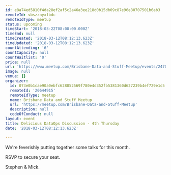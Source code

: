 ```yaml
---
id: e8a74ed5810f4da28ef2af5c2a46a3ee218d0b15db09c87e96e80707501b6ab3
remoteId: vbszznyxfbdc
remoteIdType: meetup
status: upcoming
timeStart: '2018-03-22T08:00:00.000Z'
timeEnd: null
timeCreated: '2018-03-12T08:12:13.623Z'
timeUpdated: '2018-03-12T08:12:13.623Z'
countAttending: '6'
countCapacity: null
countWaitlist: '0'
price: null
url: 'https://www.meetup.com/Brisbane-Data-and-Stuff-Meetup/events/247049655/'
image: null
venue: {}
organizer:
  id: 073e0b1cae90a0ebfc628052569f780e4d352fb5381360d627239b4ef729e1c5
  remoteId: '20644915'
  remoteIdType: meetup
  name: Brisbane Data and Stuff Meetup
  url: 'https://meetup.com/Brisbane-Data-and-Stuff-Meetup'
  description: null
  codeOfConduct: null
layout: event
title: Delicious DataOps Discussion - 4th Thursday
date: '2018-03-12T08:12:13.623Z'

---
```

<p>We're feverishly putting together some talks for this month.</p> <p>RSVP to secure your seat.</p> <p>Stephen &amp; Mick.</p>
